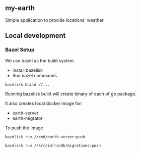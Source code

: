 ## my-earth

Simple application to provide locations' weather

## Local development

### Bazel Setup

We use bazel as the build system. 

- Install bazelisk 
- Run bazel commands

```
bazelisk build //...
```

Running bazelisk build will create binary of each of go package.

It also creates local docker image for:

+ earth-server
+ earth-migrator

To push the image

```
bazelisk run //cmd/earth-server:push
```

```
bazelisk run //src/infra/db/migrations:push 
```